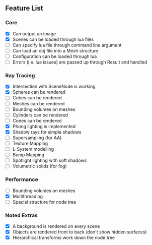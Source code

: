 ## Feature List

### Core
- [x] Can output an image
- [x] Scenes can be loaded through lua files
- [ ] Can specify lua file through command line argument
- [ ] Can load an obj file into a Mesh structure
- [ ] Configuration can be loaded through lua
- [ ] Errors (i.e. lua issues) are passed up through Result and handled

### Ray Tracing
- [x] Intersection with SceneNode is working
- [x] Spheres can be rendered
- [ ] Cubes can be rendered
- [ ] Meshes can be rendered
- [ ] Bounding volumes on meshes
- [ ] Cylinders can be rendered
- [ ] Cones can be rendered
- [x] Phong lighting is implemented
- [x] Shadow rays for simple shadows
- [ ] Supersampling (for AA)
- [ ] Texture Mapping
- [ ] L-System modelling
- [ ] Bump Mapping
- [ ] Spotlight lighting with soft shadows
- [ ] Volumetric solids (for fog)

### Performance
- [ ] Bounding volumes on meshes
- [x] Multithreading
- [ ] Spacial structure for node tree

### Noted Extras
- [x] A background is rendered on every scene
- [x] Objects are rendered front to back (don't show hidden surfaces)
- [x] Hierarchical transforms work down the node tree